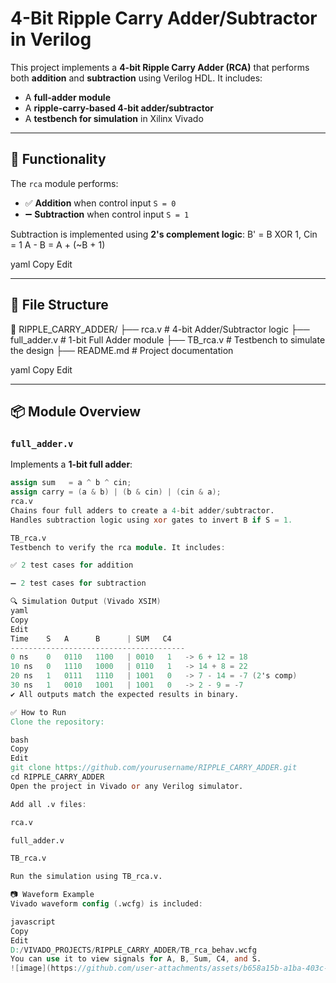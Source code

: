 # 4-Bit Ripple Carry Adder/Subtractor in Verilog

This project implements a **4-bit Ripple Carry Adder (RCA)** that performs both **addition** and **subtraction** using Verilog HDL. It includes:
- A **full-adder module**
- A **ripple-carry-based 4-bit adder/subtractor**
- A **testbench for simulation** in Xilinx Vivado

---

## 🧠 Functionality

The `rca` module performs:
- ✅ **Addition** when control input `S = 0`
- ➖ **Subtraction** when control input `S = 1`

Subtraction is implemented using **2's complement logic**:
B' = B XOR 1, Cin = 1
A - B = A + (~B + 1)

yaml
Copy
Edit

---

## 📁 File Structure

📂 RIPPLE_CARRY_ADDER/
├── rca.v # 4-bit Adder/Subtractor logic
├── full_adder.v # 1-bit Full Adder module
├── TB_rca.v # Testbench to simulate the design
├── README.md # Project documentation

yaml
Copy
Edit

---

## 📦 Module Overview

### `full_adder.v`

Implements a **1-bit full adder**:

```verilog
assign sum   = a ^ b ^ cin;
assign carry = (a & b) | (b & cin) | (cin & a);
rca.v
Chains four full adders to create a 4-bit adder/subtractor.
Handles subtraction logic using xor gates to invert B if S = 1.

TB_rca.v
Testbench to verify the rca module. It includes:

✅ 2 test cases for addition

➖ 2 test cases for subtraction

🔍 Simulation Output (Vivado XSIM)
yaml
Copy
Edit
Time    S   A      B      | SUM   C4
---------------------------------------
0 ns    0   0110   1100   | 0010   1   -> 6 + 12 = 18
10 ns   0   1110   1000   | 0110   1   -> 14 + 8 = 22
20 ns   1   0111   1110   | 1001   0   -> 7 - 14 = -7 (2's comp)
30 ns   1   0010   1001   | 1001   0   -> 2 - 9 = -7
✔️ All outputs match the expected results in binary.

✅ How to Run
Clone the repository:

bash
Copy
Edit
git clone https://github.com/yourusername/RIPPLE_CARRY_ADDER.git
cd RIPPLE_CARRY_ADDER
Open the project in Vivado or any Verilog simulator.

Add all .v files:

rca.v

full_adder.v

TB_rca.v

Run the simulation using TB_rca.v.

📷 Waveform Example
Vivado waveform config (.wcfg) is included:

javascript
Copy
Edit
D:/VIVADO_PROJECTS/RIPPLE_CARRY_ADDER/TB_rca_behav.wcfg
You can use it to view signals for A, B, Sum, C4, and S.
![image](https://github.com/user-attachments/assets/b658a15b-a1ba-403c-b101-349e91b1c2a1)
